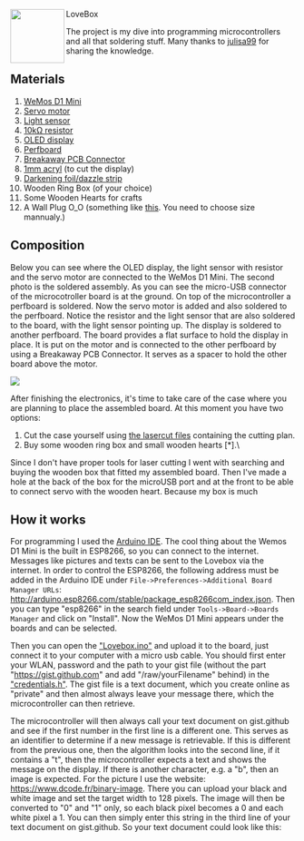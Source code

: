  LoveBox 
 <img src="https://github.com/indigo-sadland/lovebox-DIY/assets/37074372/6e121b9b-96d2-448a-8905-ba36c68b041c" align="left" width="95px"/>
 
The project is my dive into programming microcontrollers and all that soldering stuff. Many thanks to [julisa99](https://github.com/julisa99) for sharing the knowledge.


## Materials
1. [WeMos D1 Mini](https://www.amazon.de/dp/B01N9RXGHY) 
2. [Servo motor](https://www.amazon.de/dp/B07236KYVC)
3. [Light sensor](https://www.amazon.de/dp/B00SWO73DS)
4. [10kΩ resistor](https://www.amazon.de/dp/B072BHDBDG)
5. [OLED display](https://www.amazon.de/dp/B074NJMPYJ)
6. [Perfboard](https://www.amazon.de/dp/B00VL1KHJQ)
7. [Breakaway PCB Connector](https://www.amazon.de/dp/B01M69EA9O)
8. [1mm acryl](https://www.amazon.de/dp/B07T4JSXYR) (to cut the display)
9. [Darkening foil/dazzle strip](https://www.amazon.de/dp/B001CC6VYO)
10. Wooden Ring Box (of your choice)
11. Some Wooden Hearts for crafts
12. A Wall Plug O_O (something like [this](https://www.amazon.co.uk/White-Plugs-Plastic-Expansion-Screw/dp/B09SG7SNYK/ref=sr_1_20?keywords=plastic+board+wall+plugs&qid=1687377704&sr=8-20). You need to choose size mannualy.)

## Composition 
Below you can see where the OLED display, the light sensor with resistor and the servo motor are connected to the WeMos D1 Mini. The second photo is the soldered assembly. As you can see the micro-USB connector of the microcotroller board is at the ground. On top of the microcontroller a perfboard is soldered. Now the servo motor is added and also soldered to the perfboard. Notice the resistor and the light sensor that are also soldered to the board, with the light sensor pointing up. The display is soldered to another perfboard. The board provides a flat surface to hold the display in place. It is put on the motor and is connected to the other perfboard by using a Breakaway PCB Connector. It serves as a spacer to hold the other board above the motor.

![](https://github.com/julisa99/Lovebox/blob/master/docs/images/composition.JPG)

After finishing the electronics, it's time to take care of the case where you are planning to place the assembled board. At this moment you have two options:
1. Cut the case yourself using [the lasercut files](https://github.com/julisa99/Lovebox/tree/master/lasercut_files) containing the cutting plan.
2. Buy some wooden ring box and small wooden hearts [*].\

Since I don't have proper tools for laser cutting I went with searching and buying the wooden box that fitted my assembled board. Then I've made a hole at the back of the box for the microUSB port and at the front to be able to connect servo with the wooden heart. Because my box is much

## How it works

For programming I used the [Arduino IDE](https://www.arduino.cc/en/Main/Software). The cool thing about the Wemos D1 Mini is the built in ESP8266, so you can connect to the internet. Messages like pictures and texts can be sent to the Lovebox via the internet. In order to control the ESP8266, the following address must be added in the Arduino IDE under `File->Preferences->Additional Board Manager URLs`: http://arduino.esp8266.com/stable/package_esp8266com_index.json. Then you can type "esp8266" in the search field under `Tools->Board->Boards Manager` and click on "Install". Now the WeMos D1 Mini appears under the boards and can be selected.

Then you can open the ["Lovebox.ino"](https://github.com/julisa99/Lovebox/blob/master/Lovebox.ino) and upload it to the board, just connect it to your computer with a micro usb cable. You should first enter your WLAN, password and the path to your gist file (without the part "https://gist.github.com" and add "/raw/yourFilename" behind) in the ["credentials.h"](https://github.com/julisa99/Lovebox/blob/master/credentials.h). The gist file is a text document, which you create online as "private" and then almost always leave your message there, which the microcontroller can then retrieve.

The microcontroller will then always call your text document on gist.github and see if the first number in the first line is a different one. This serves as an identifier to determine if a new message is retrievable.
If this is different from the previous one, then the algorithm looks into the second line, if it contains a "t", then the microcontroller expects a text and shows the message on the display. If there is another character, e.g. a "b", then an image is expected. For the picture I use the website: https://www.dcode.fr/binary-image. There you can upload your black and white image and set the target width to 128 pixels. The image will then be converted to "0" and "1" only, so each black pixel becomes a 0 and each white pixel a 1. You can then simply enter this string in the third line of your text document on gist.github. So your text document could look like this:
